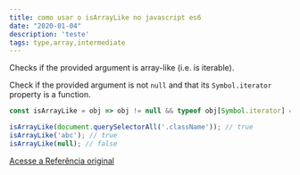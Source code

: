 ```yaml
---
title: como usar o isArrayLike no javascript es6
date: "2020-01-04"
description: 'teste'
tags: type,array,intermediate
---
```


Checks if the provided argument is array-like (i.e. is iterable).

Check if the provided argument is not `null` and that its `Symbol.iterator` property is a function.

```js
const isArrayLike = obj => obj != null && typeof obj[Symbol.iterator] === 'function';
```

```js
isArrayLike(document.querySelectorAll('.className')); // true
isArrayLike('abc'); // true
isArrayLike(null); // false
```


[Acesse a Referência original](http://github.com/30-seconds/)
